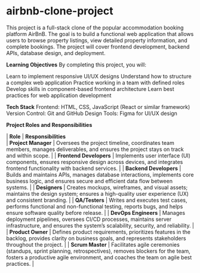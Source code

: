 # airbnb-clone-project
This project is a full-stack clone of the popular accommodation booking platform AirBnB. The goal is to build a functional web application that allows users to browse property listings, view detailed property information, and complete bookings. The project will cover frontend development, backend APIs, database design, and deployment.

**Learning Objectives**
By completing this project, you will:

Learn to implement responsive UI/UX designs
Understand how to structure a complex web application
Practice working in a team with defined roles
Develop skills in component-based frontend architecture
Learn best practices for web application development

**Tech Stack**
Frontend: HTML, CSS, JavaScript (React or similar framework)
Version Control: Git and GitHub
Design Tools: Figma for UI/UX design

**Project Roles and Responsibilities**

| **Role**             | **Responsibilities**                                                                                                                                          
| **Project Manager**  | Oversees the project timeline, coordinates team members, manages deliverables, and ensures the project stays on track and within scope.                        |
| **Frontend Developers** | Implements user interface (UI) components, ensures responsive design across devices, and integrates frontend functionality with backend services.              |
| **Backend Developers**  | Builds and maintains APIs, manages database interactions, implements core business logic, and ensures secure and efficient data flow between systems.          |
| **Designers**        | Creates mockups, wireframes, and visual assets; maintains the design system; ensures a high-quality user experience (UX) and consistent branding.              |
| **QA/Testers**       | Writes and executes test cases, performs functional and non-functional testing, reports bugs, and helps ensure software quality before release.                |
| **DevOps Engineers** | Manages deployment pipelines, oversees CI/CD processes, maintains server infrastructure, and ensures the system’s scalability, security, and reliability.      |
| **Product Owner**    | Defines product requirements, prioritizes features in the backlog, provides clarity on business goals, and represents stakeholders throughout the project.     |
| **Scrum Master**     | Facilitates agile ceremonies (standups, sprint planning, retrospectives), removes blockers for the team, fosters a productive agile environment, and coaches the team on agile best practices. |

